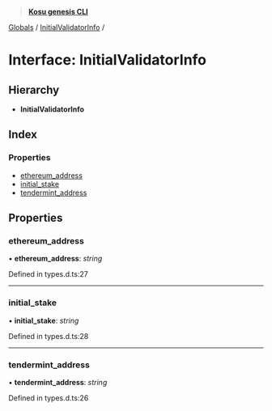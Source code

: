 > **[Kosu genesis CLI](../README.md)**

[Globals](../globals.md) / [InitialValidatorInfo](initialvalidatorinfo.md) /

# Interface: InitialValidatorInfo

## Hierarchy

* **InitialValidatorInfo**

## Index

### Properties

* [ethereum_address](initialvalidatorinfo.md#ethereum_address)
* [initial_stake](initialvalidatorinfo.md#initial_stake)
* [tendermint_address](initialvalidatorinfo.md#tendermint_address)

## Properties

###  ethereum_address

• **ethereum_address**: *string*

Defined in types.d.ts:27

___

###  initial_stake

• **initial_stake**: *string*

Defined in types.d.ts:28

___

###  tendermint_address

• **tendermint_address**: *string*

Defined in types.d.ts:26
